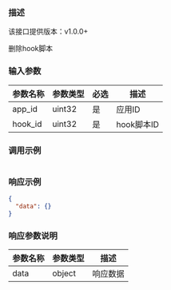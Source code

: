 ### 描述

该接口提供版本：v1.0.0+

删除hook脚本

### 输入参数

| 参数名称     | 参数类型     | 必选   | 描述             |
| ------------ | ------------ | ------ | ---------------- |
| app_id    | uint32       | 是     | 应用ID |
| hook_id | uint32 | 是 | hook脚本ID |

### 调用示例

```json

```

### 响应示例

```json
{
  "data": {}
}
```

### 响应参数说明

| 参数名称     | 参数类型   | 描述                           |
| ------------ | ---------- | ------------------------------ |
|       data       |      object      |            响应数据                  |

